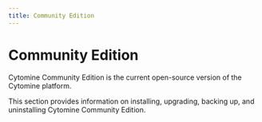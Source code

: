 ```yaml
---
title: Community Edition
---
```


# Community Edition

Cytomine Community Edition is the current open-source version of the Cytomine platform.

This section provides information on installing, upgrading, backing up, and uninstalling Cytomine Community Edition.
